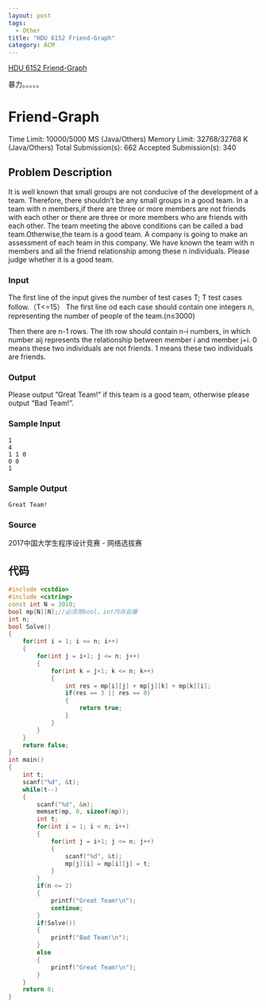 ```yaml
---
layout: post
tags:
  - Other
title: "HDU 6152 Friend-Graph"
category: ACM
---
```


[HDU 6152 Friend-Graph](http://acm.hdu.edu.cn/showproblem.php?pid=6152)

暴力。。。。。

<!--more-->


# Friend-Graph

Time Limit: 10000/5000 MS (Java/Others)    Memory Limit: 32768/32768 K (Java/Others)
Total Submission(s): 662    Accepted Submission(s): 340


## Problem Description
It is well known that small groups are not conducive of the development of a team. Therefore, there shouldn’t be any small groups in a good team.
In a team with n members,if there are three or more members are not friends with each other or there are three or more members who are friends with each other. The team meeting the above conditions can be called a bad team.Otherwise,the team is a good team.
A company is going to make an assessment of each team in this company. We have known the team with n members and all the friend relationship among these n individuals. Please judge whether it is a good team.
 

### Input
The first line of the input gives the number of test cases T; T test cases follow.（T<=15）
The first line od each case should contain one integers n, representing the number of people of the team.(n≤3000)

Then there are n-1 rows. The ith row should contain n-i numbers, in which number aij represents the relationship between member i and member j+i. 0 means these two individuals are not friends. 1 means these two individuals are friends.
 

### Output
Please output ”Great Team!” if this team is a good team, otherwise please output “Bad Team!”.
 

### Sample Input
```
1
4
1 1 0
0 0
1
```
 

### Sample Output
```
Great Team!
```

### Source
2017中国大学生程序设计竞赛 - 网络选拔赛


## 代码
```c++
#include <cstdio>
#include <cstring>
const int N = 3010;
bool mp[N][N];//必须用bool，int内存会爆
int n;
bool Solve()
{
    for(int i = 1; i <= n; i++)
    {
        for(int j = i+1; j <= n; j++)
        {
            for(int k = j+1; k <= n; k++)
            {
                int res = mp[i][j] + mp[j][k] + mp[k][i];
                if(res == 3 || res == 0)
                {
                    return true;
                }
            }
        }
    }
    return false;
}
int main()
{
    int t;
    scanf("%d", &t);
    while(t--)
    {
        scanf("%d", &n);
        memset(mp, 0, sizeof(mp));
        int t;
        for(int i = 1; i < n; i++)
        {
            for(int j = i+1; j <= n; j++)
            {
                scanf("%d", &t);
                mp[j][i] = mp[i][j] = t;
            }
        }
        if(n <= 2)
        {
            printf("Great Team!\n");
            continue;
        }
        if(Solve())
        {
            printf("Bad Team!\n");
        }
        else
        {    
            printf("Great Team!\n");
        }
    }
    return 0;
}
```


